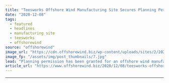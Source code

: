 ```yaml
---
title: "Teesworks Offshore Wind Manufacturing Site Secures Planning Permit"
date: "2020-12-08"
tags: 
  - featured
  - headlines
  - manufacturing site
  - teesworks
  - offshorewind
source: "offshorewind"
image_url: "https://cdn.offshorewind.biz/wp-content/uploads/sites/2/2020/12/08100003/Teesworks-Offshore-Wind-Manufacturing-Site-Secures-Planning-Permit.jpg"
image_fp: "/assets/img/post_thumbnails/7.jpg"
lead: "Planning permission has been granted for an offshore wind manufacturing site at Teesworks on"
article_url: "https://www.offshorewind.biz/2020/12/08/teesworks-offshore-wind-manufacturing-site-secures-planning-permit/"
---
```


---
